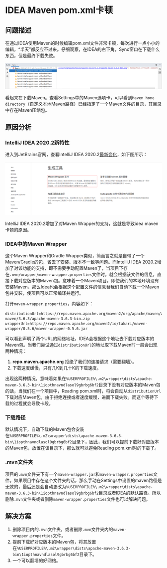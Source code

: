 # IDEA Maven pom.xml卡顿

## 问题描述

在通过IDEA使用Maven的时候编辑pom.xml文件非常卡顿，每次进行一点小小的编辑，“半天”都反应不过来。仔细观察，在IDEA的右下角，Sync窗口在下载什么东西，但是最终下载失败。

![](images/maven-wapper-1.png)

看起来在下载Maven。查看Settings中的Maven选项卡，可以看到`Maven hone directory`（自定义本地Maven路径）已经指定了一个Maven文件的目录，其目录中存在Maven压缩包。

## 原因分析

### IntelliJ IDEA 2020.2新特性

进入到JetBrains官网，查看IntelliJ IDEA 2020.2[最新变化](https://www.jetbrains.com/zh-cn/idea/whatsnew/2020-2/#page__content-build-tools)，如下图所示：

![](images/maven-wapper-2.png)

IntelliJ IDEA 2020.2增加了对Maven Wrapper的支持，这就是导致idea maven卡顿的原因。

### IDEA中的Maven Wrapper

这个Maven Wrapper和Gradle Wrapper类似，简而言之就是自带了一个Maven/Gradle的包，省去了安装、版本不一致等问题。而IntelliJ IDEA 2020.2增加了对该功能的支持，即不需要手动配置Maven了，当项目下存在`.mvn/wrapper/maven-wrapper.properties`文件时，就会根据该文件的信息，直接下载对应版本的Maven包。意味着一个Maven项目，即使我们的本地环境没有安装Maven，那么Idea也会根据这个配置文件的信息替我们自动下载一个Maven包并安装，使项目可以正常编译并运行。

打开`maven-wrapper.properties`，内容如下：

```properties
distributionUrl=https://repo.maven.apache.org/maven2/org/apache/maven/apache-maven/3.6.3/apache-maven-3.6.3-bin.zip
wrapperUrl=https://repo.maven.apache.org/maven2/io/takari/maven-wrapper/0.5.6/maven-wrapper-0.5.6.jar
```

可以看到声明了两个URL的网络地址，IDEA会根据这个地址去下载对应版本的Maven包。当我们尝试通过`distributionUrl`的地址取下载Maven时一般会出现两种情况：

1. **repo.maven.apache.org** 拒绝了我们的连接请求（需要翻墙）。
2. 下载速度缓慢，只有几K到几十K的下载速度。

出现这两种情况，意味着如果在`%USERPROFILE%\.m2\wrapper\dists\apache-maven-3.6.3-bin\1iopthnavndlasol9gbrbg6bf2`目录下没有对应版本的Maven包的话，当我们在一个项目中，Reading pom.xml时，将会自动从`distributionUrl`下载对应Maven包，由于拒绝连接或者速度缓慢，进而下载失败。而这个等待下载的过程就会导致卡段。

### 下载路径

默认情况下，自动下载的Maven包会安装在`%USERPROFILE%\.m2\wrapper\dists\apache-maven-3.6.3-bin\1iopthnavndlasol9gbrbg6bf2`目录下，因此，我们可以提前下载好对应版本的Maven包，放置在该目录下，那么就可以避免Reading pom.xml时的下载了。

### .mvn文件夹

项目的`.mvn`文件夹下有一个`maven-wrapper.jar`和`maven-wrapper.properties`文件。如果项目中存在这个文件夹的话，那么手动在Settings中设置的maven路径是无效的，最后还是会自动更改为`%USERPROFILE%\.m2\wrapper\dists\apache-maven-3.6.3-bin\1iopthnavndlasol9gbrbg6bf2`目录或者IDEA的默认路径。所以删除`.mvn`文件夹或者删除`maven-wrapper.properties`文件也可以解决问题。

## 解决方案

1. 删除项目内的`.mvn`文件夹，或者删除`.mvn`文件夹内的`maven-wrapper.properties`文件。
2. 提前下载好对应版本的Maven包，将其放置在`%USERPROFILE%\.m2\wrapper\dists\apache-maven-3.6.3-bin\1iopthnavndlasol9gbrbg6bf2`目录下。
3. 一个可以翻墙的好网络。